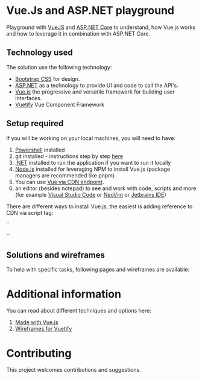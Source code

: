 # Vue.Js and ASP.NET playground

Playground with [VueJS](https://vuejs.org/) and [ASP.NET Core](https://asp.net) to understand, how Vue.js works and how
to leverage it in combination with ASP.NET Core.

## Technology used

The solution use the following technology:
- [Bootstrap CSS](https://getbootstrap.com/) for design.
- [ASP.NET](https://asp.net) as a technology to provide UI and code to call the API's.
- [Vue.js](https://vuejs.org/) the progressive and versatile framework for building user interfaces.
- [Vuetify](https://vuetifyjs.com/en/) Vue Component Framework

## Setup required

If you will be working on your local machines, you will need to have:

1. [Powershell](https://learn.microsoft.com/en-us/powershell/scripting/install/installing-powershell-on-windows)
   installed
2. git installed - instructions step by step [here](https://docs.github.com/en/get-started/quickstart/set-up-git)
3. [.NET](https://dot.net) installed to run the application if you want to run it locally
4. [Node.js](https://nodejs.org) installed for leveraging NPM to install Vue.js (package managers are recommended like pnpm) 
5. You can use [Vue via CDN endpoint](https://unpkg.com/vue@3/dist/vue.global.js).
6. an editor (besides notepad) to see and work with code, scripts and more (for
   example [Visual Studio Code](https://code.visualstudio.com) or [NeoVim](https://neovim.io/) or [Jetbrains IDE](https://jetbrains.com))

There are different ways to install Vue.js, the easiest is adding reference to CDN via script tag:

``

<script src="https://unpkg.com/vue@3/dist/vue.global.js"></script>

``

## Solutions and wireframes

To help with specific tasks, following pages and wireframes are available:

# Additional information

You can read about different techniques and options here:
1. [Made with Vue.js](https://madewithvuejs.com/)
2. [Wireframes for Vuetify](https://vuetifyjs.com/en/getting-started/wireframes/#examples)

# Contributing

This project welcomes contributions and suggestions. 

